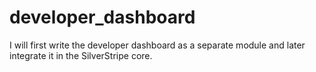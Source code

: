 developer_dashboard
===================

I will first write the developer dashboard as a separate module and later integrate it in the SilverStripe core.